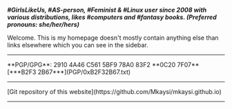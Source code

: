 <!DOCTYPE html>
<html>
<head>
<meta charset="UTF-8" />
<!-- <meta http-equiv="refresh" content="60" /> -->
<meta name="description" content="The real index page without iframe." />
<meta name="author" content="Mikaela Suomalainen" />
<link rel="canonical" href="https://mkaysi.github.io/index.real.html">
<title>Index</title>
<link rel="stylesheet" type="text/css" href="css.css" />
</head>
<body>

***#GirlsLikeUs, #AS-person, #Feminist & #Linux user since 2008 with various distributions, likes #computers and #fantasy books. (Preferred pronouns: she/her/hers)***



Welcome. This is my homepage doesn't mostly contain anything else than 
links elsewhere which you can see in the sidebar.

<!--

* BitCoin: [1B9UengEXobBLeCRCMzVKiZZX11a8SRnaf](bitcoin:1B9UengEXobBLeCRCMzVKiZZX11a8SRnaf)
* DogeCoin: [DHVB1rRedX6XEMZAi6hmUvWR1VUQsE2pXK](dogecoin:DHVB1rRedX6XEMZAi6hmUvWR1VUQsE2pXK)

-->

<hr/>
**PGP/GPG**: 2910 4A46 C561 5BF9 78A0  83F2 **0C20 7F07** [***B2F3 2B67***](PGP/0xB2F32B67.txt)
<hr/>
[Git repository of this website](https://github.com/Mkaysi/mkaysi.github.io)
<hr/>
</body>
<script>
  (function(i,s,o,g,r,a,m){i['GoogleAnalyticsObject']=r;i[r]=i[r]||function(){
    (i[r].q=i[r].q||[]).push(arguments)},i[r].l=1*new Date();a=s.createElement(o),
      m=s.getElementsByTagName(o)[0];a.async=1;a.src=g;m.parentNode.insertBefore(a,m)
        })(window,document,'script','//www.google-analytics.com/analytics.js','ga');

          ga('create', 'UA-40171169-1', 'mkaysi.github.io');
            ga('send', 'pageview');

            </script>
</html>
<!-- vim : set ft=markdown-->
